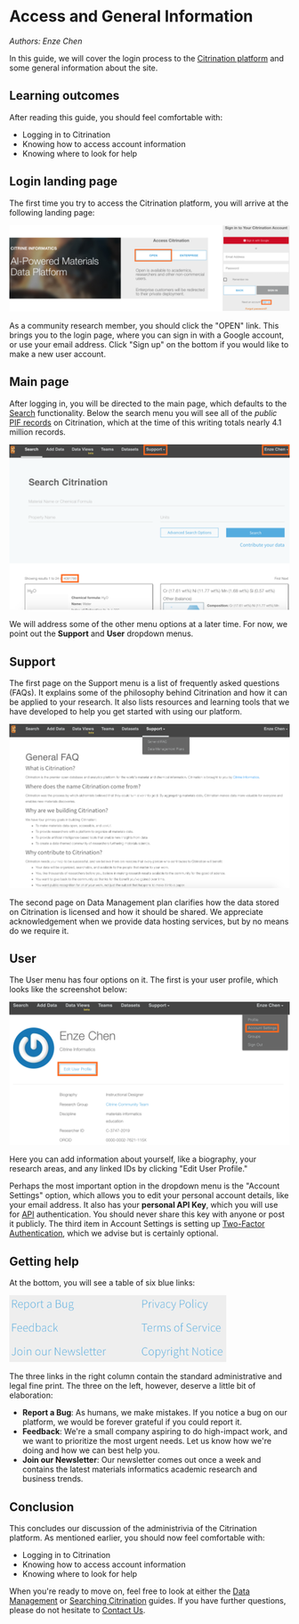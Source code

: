 # Access and General Information
*Authors: Enze Chen*

In this guide, we will cover the login process to the [Citrination platform](https://citrination.com/) and some general information about the site.

## Learning outcomes
After reading this guide, you should feel comfortable with:
* Logging in to Citrination
* Knowing how to access account information
* Knowing where to look for help

## Login landing page
The first time you try to access the Citrination platform, you will arrive at the following landing page:    

![Landing page](fig/01_landing_page.png "Landing page")   

As a community research member, you should click the "OPEN" link. This brings you to the login page, where you can sign in with a Google account, or use your email address. Click "Sign up" on the bottom if you would like to make a new user account.

## Main page
After logging in, you will be directed to the main page, which defaults to the [Search](04_search.md) functionality. Below the search menu you will see all of the *public* [PIF records](http://citrineinformatics.github.io/pif-documentation/index.html) on Citrination, which at the time of this writing totals nearly 4.1 million records.   

![Main page](fig/03_main_page.png "Main page")   

We will address some of the other menu options at a later time. For now, we point out the **Support** and **User** dropdown menus.

## Support
The first page on the Support menu is a list of frequently asked questions (FAQs). It explains some of the philosophy behind Citrination and how it can be applied to your research. It also lists resources and learning tools that we have developed to help you get started with using our platform.   

![FAQ](fig/04_support_faq.png "FAQ")   

The second page on Data Management plan clarifies how the data stored on Citrination is licensed and how it should be shared. We appreciate acknowledgement when we provide data hosting services, but by no means do we require it.

## User
The User menu has four options on it. The first is your user profile, which looks like the screenshot below:   

![User profile](fig/05_user_profile.png "User profile")   

Here you can add information about yourself, like a biography, your research areas, and any linked IDs by clicking "Edit User Profile."

Perhaps the most important option in the dropdown menu is the "Account Settings" option, which allows you to edit your personal account details, like your email address. It also has your **personal API Key**, which you will use for [API](http://citrineinformatics.github.io/python-citrination-client/index.html) authentication. You should never share this key with anyone or post it publicly. The third item in Account Settings is setting up [Two-Factor Authentication](https://authy.com/what-is-2fa/), which we advise but is certainly optional.

## Getting help
At the bottom, you will see a table of six blue links:   

<img src="fig/06_links_bottom.png" alt="Miscellaneous links" width="390" height="120">

The three links in the right column contain the standard administrative and legal fine print. The three on the left, however, deserve a little bit of elaboration:
* **Report a Bug**: As humans, we make mistakes. If you notice a bug on our platform, we would be forever grateful if you could report it.
* **Feedback**: We're a small company aspiring to do high-impact work, and we want to prioritize the most urgent needs. Let us know how we're doing and how we can best help you.
* **Join our Newsletter**: Our newsletter comes out once a week and contains the latest materials informatics academic research and business trends.

## Conclusion
This concludes our discussion of the administrivia of the Citrination platform. As mentioned earlier, you should now feel comfortable with:
* Logging in to Citrination
* Knowing how to access account information
* Knowing where to look for help

When you're ready to move on, feel free to look at either the [Data Management](02_data_management.md) or [Searching Citrination](04_search.md) guides. If you have further questions, please do not hesitate to [Contact Us](https://citrine.io/contact/).

